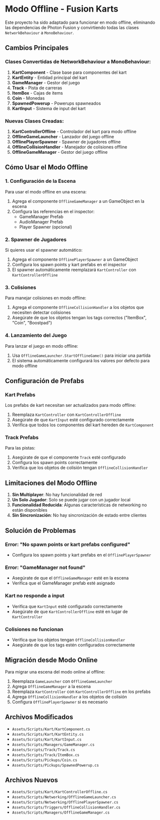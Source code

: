 # Modo Offline - Fusion Karts

Este proyecto ha sido adaptado para funcionar en modo offline, eliminando las dependencias de Photon Fusion y convirtiendo todas las clases `NetworkBehaviour` a `MonoBehaviour`.

## Cambios Principales

### Clases Convertidas de NetworkBehaviour a MonoBehaviour:

1. **KartComponent** - Clase base para componentes del kart
2. **KartEntity** - Entidad principal del kart
3. **GameManager** - Gestor del juego
4. **Track** - Pista de carreras
5. **ItemBox** - Cajas de items
6. **Coin** - Monedas
7. **SpawnedPowerup** - Powerups spawneados
8. **KartInput** - Sistema de input del kart

### Nuevas Clases Creadas:

1. **KartControllerOffline** - Controlador del kart para modo offline
2. **OfflineGameLauncher** - Lanzador del juego offline
3. **OfflinePlayerSpawner** - Spawner de jugadores offline
4. **OfflineCollisionHandler** - Manejador de colisiones offline
5. **OfflineGameManager** - Gestor del juego offline

## Cómo Usar el Modo Offline

### 1. Configuración de la Escena

Para usar el modo offline en una escena:

1. Agrega el componente `OfflineGameManager` a un GameObject en la escena
2. Configura las referencias en el inspector:
   - GameManager Prefab
   - AudioManager Prefab
   - Player Spawner (opcional)

### 2. Spawner de Jugadores

Si quieres usar el spawner automático:

1. Agrega el componente `OfflinePlayerSpawner` a un GameObject
2. Configura los spawn points y kart prefabs en el inspector
3. El spawner automáticamente reemplazará `KartController` con `KartControllerOffline`

### 3. Colisiones

Para manejar colisiones en modo offline:

1. Agrega el componente `OfflineCollisionHandler` a los objetos que necesiten detectar colisiones
2. Asegúrate de que los objetos tengan los tags correctos ("ItemBox", "Coin", "Boostpad")

### 4. Lanzamiento del Juego

Para lanzar el juego en modo offline:

1. Usa `OfflineGameLauncher.StartOfflineGame()` para iniciar una partida
2. El sistema automáticamente configurará los valores por defecto para modo offline

## Configuración de Prefabs

### Kart Prefabs

Los prefabs de kart necesitan ser actualizados para modo offline:

1. Reemplaza `KartController` con `KartControllerOffline`
2. Asegúrate de que `KartInput` esté configurado correctamente
3. Verifica que todos los componentes del kart hereden de `KartComponent`

### Track Prefabs

Para las pistas:

1. Asegúrate de que el componente `Track` esté configurado
2. Configura los spawn points correctamente
3. Verifica que los objetos de colisión tengan `OfflineCollisionHandler`

## Limitaciones del Modo Offline

1. **Sin Multiplayer**: No hay funcionalidad de red
2. **Un Solo Jugador**: Solo se puede jugar con un jugador local
3. **Funcionalidad Reducida**: Algunas características de networking no están disponibles
4. **Sin Sincronización**: No hay sincronización de estado entre clientes

## Solución de Problemas

### Error: "No spawn points or kart prefabs configured"
- Configura los spawn points y kart prefabs en el `OfflinePlayerSpawner`

### Error: "GameManager not found"
- Asegúrate de que el `OfflineGameManager` esté en la escena
- Verifica que el GameManager prefab esté asignado

### Kart no responde a input
- Verifica que `KartInput` esté configurado correctamente
- Asegúrate de que `KartControllerOffline` esté en lugar de `KartController`

### Colisiones no funcionan
- Verifica que los objetos tengan `OfflineCollisionHandler`
- Asegúrate de que los tags estén configurados correctamente

## Migración desde Modo Online

Para migrar una escena del modo online al offline:

1. Reemplaza `GameLauncher` con `OfflineGameLauncher`
2. Agrega `OfflineGameManager` a la escena
3. Reemplaza `KartController` con `KartControllerOffline` en los prefabs
4. Agrega `OfflineCollisionHandler` a los objetos de colisión
5. Configura `OfflinePlayerSpawner` si es necesario

## Archivos Modificados

- `Assets/Scripts/Kart/KartComponent.cs`
- `Assets/Scripts/Kart/KartEntity.cs`
- `Assets/Scripts/Kart/KartInput.cs`
- `Assets/Scripts/Managers/GameManager.cs`
- `Assets/Scripts/Track/Track.cs`
- `Assets/Scripts/Track/ItemBox.cs`
- `Assets/Scripts/Pickups/Coin.cs`
- `Assets/Scripts/Pickups/SpawnedPowerup.cs`

## Archivos Nuevos

- `Assets/Scripts/Kart/KartControllerOffline.cs`
- `Assets/Scripts/Networking/OfflineGameLauncher.cs`
- `Assets/Scripts/Networking/OfflinePlayerSpawner.cs`
- `Assets/Scripts/Triggers/OfflineCollisionHandler.cs`
- `Assets/Scripts/Managers/OfflineGameManager.cs` 